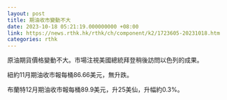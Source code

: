 ```yaml
---
layout: post
title: 期油收市變動不大
date: 2023-10-18 05:21:19.000000000 +08:00
link: https://news.rthk.hk/rthk/ch/component/k2/1723605-20231018.htm
categories: rthk
---
```


原油期貨價格變動不大。市場注視美國總統拜登稍後訪問以色列的成果。

紐約11月期油收市報每桶86.66美元，無升跌。

布蘭特12月期油收市報每桶89.9美元，升25美仙，升幅約0.3%。
